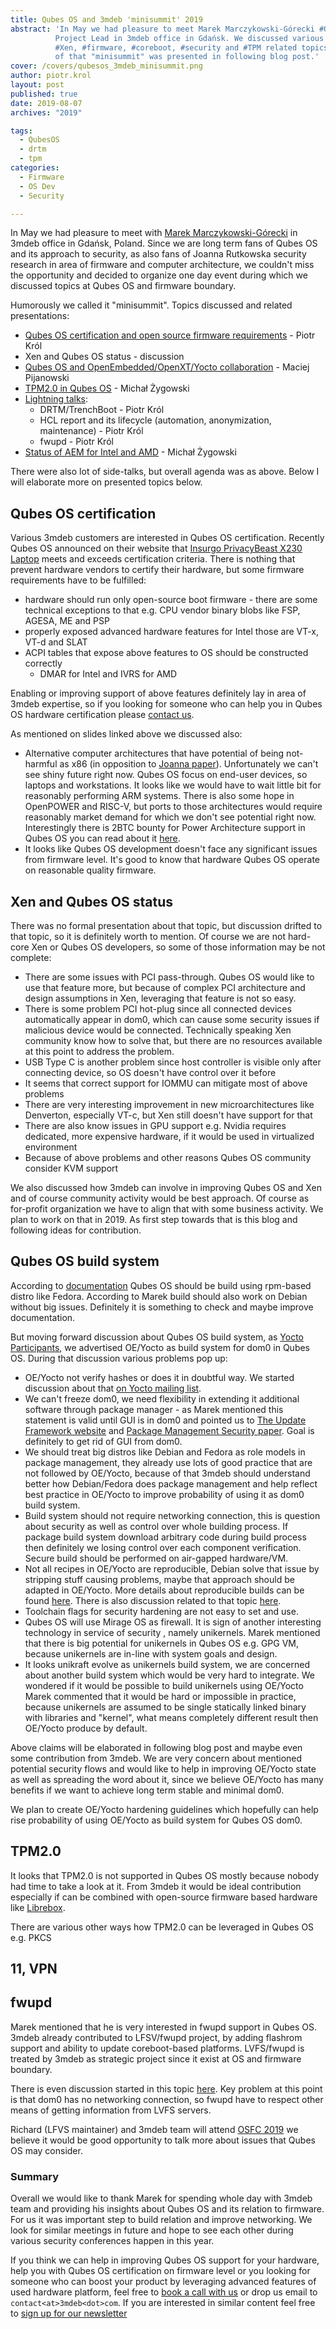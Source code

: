 ```yaml
---
title: Qubes OS and 3mdeb 'minisummit' 2019
abstract: 'In May we had pleasure to meet Marek Marczykowski-Górecki #QubesOS
          Project Lead in 3mdeb office in Gdańsk. We discussed various #QubesOS,
          #Xen, #firmware, #coreboot, #security and #TPM related topics. Results
          of that "minisummit" was presented in following blog post.'
cover: /covers/qubesos_3mdeb_minisummit.png
author: piotr.krol
layout: post
published: true
date: 2019-08-07
archives: "2019"

tags:
  - QubesOS
  - drtm
  - tpm
categories:
  - Firmware
  - OS Dev
  - Security

---
```


In May we had pleasure to meet with
[Marek Marczykowski-Górecki](https://www.qubes-os.org/team/) in 3mdeb office in
Gdańsk, Poland. Since we are long term fans of Qubes OS and its approach to
security, as also fans of Joanna Rutkowska security research in area of firmware
and computer architecture, we couldn't miss the opportunity and decided to
organize one day event during which we discussed topics at Qubes OS and firmware
boundary.

Humorously we called it "minisummit". Topics discussed and related
presentations:

- [Qubes OS certification and open source firmware requirements](https://shop.3mdeb.com/wp-content/uploads/2021/06/Qubes-Hardware-Certification.pdf)
  \- Piotr Król
- Xen and Qubes OS status - discussion
- [Qubes OS and OpenEmbedded/OpenXT/Yocto collaboration](https://shop.3mdeb.com/wp-content/uploads/2021/06/Qubes-build-system.pdf)
  \- Maciej Pijanowski
- [TPM2.0 in Qubes OS](https://shop.3mdeb.com/wp-content/uploads/2021/06/TPM-2.0.pdf)
  \- Michał Żygowski
- [Lightning talks](https://shop.3mdeb.com/wp-content/uploads/2021/06/Lightning-Talks.pdf):
  - DRTM/TrenchBoot - Piotr Król
  - HCL report and its lifecycle (automation, anonymization, maintenance) -
    Piotr Król
  - fwupd - Piotr Król
- [Status of AEM for Intel and AMD](https://shop.3mdeb.com/wp-content/uploads/2021/06/Anti-Evil-Maid.pdf)
  \- Michał Żygowski

There were also lot of side-talks, but overall agenda was as above. Below I will
elaborate more on presented topics below.

## Qubes OS certification

Various 3mdeb customers are interested in Qubes OS certification. Recently Qubes
OS announced on their website that
[Insurgo PrivacyBeast X230 Laptop](https://www.qubes-os.org/news/2019/07/18/insurgo-privacybeast-qubes-certification/)
meets and exceeds certification criteria. There is nothing that prevent hardware
vendors to certify their hardware, but some firmware requirements have to be
fulfilled:

- hardware should run only open-source boot firmware - there are some technical
  exceptions to that e.g. CPU vendor binary blobs like FSP, AGESA, ME and PSP
- properly exposed advanced hardware features for Intel those are VT-x, VT-d and
  SLAT
- ACPI tables that expose above features to OS should be constructed correctly
  - DMAR for Intel and IVRS for AMD

Enabling or improving support of above features definitely lay in area of 3mdeb
expertise, so if you looking for someone who can help you in Qubes OS hardware
certification please
[contact us](https://cloud.3mdeb.com/index.php/apps/calendar/appointment/n7T65toSaD9t).

As mentioned on slides linked above we discussed also:

- Alternative computer architectures that have potential of being not-harmful as
  x86 (in opposition to
  [Joanna paper](https://blog.invisiblethings.org/papers/2015/x86_harmful.pdf)).
  Unfortunately we can't see shiny future right now. Qubes OS focus on end-user
  devices, so laptops and workstations. It looks like we would have to wait
  little bit for reasonably performing ARM systems. There is also some hope in
  OpenPOWER and RISC-V, but ports to those architectures would require
  reasonably market demand for which we don't see potential right now.
  Interestingly there is 2BTC bounty for Power Architecture support in Qubes OS
  you can read about it
  [here](https://github.com/QubesOS/qubes-issues/issues/4318).
- It looks like Qubes OS development doesn't face any significant issues from
  firmware level. It's good to know that hardware Qubes OS operate on reasonable
  quality firmware.

## Xen and Qubes OS status

There was no formal presentation about that topic, but discussion drifted to
that topic, so it is definitely worth to mention. Of course we are not hard-core
Xen or Qubes OS developers, so some of those information may be not complete:

- There are some issues with PCI pass-through. Qubes OS would like to use that
  feature more, but because of complex PCI architecture and design assumptions
  in Xen, leveraging that feature is not so easy.
- There is some problem PCI hot-plug since all connected devices automatically
  appear in dom0, which can cause some security issues if malicious device would
  be connected. Technically speaking Xen community know how to solve that, but
  there are no resources available at this point to address the problem.
- USB Type C is another problem since host controller is visible only after
  connecting device, so OS doesn't have control over it before
- It seems that correct support for IOMMU can mitigate most of above problems
- There are very interesting improvement in new microarchitectures like
  Denverton, especially VT-c, but Xen still doesn't have support for that
- There are also know issues in GPU support e.g. Nvidia requires dedicated, more
  expensive hardware, if it would be used in virtualized environment
- Because of above problems and other reasons Qubes OS community consider KVM
  support

We also discussed how 3mdeb can involve in improving Qubes OS and Xen and of
course community activity would be best approach. Of course as for-profit
organization we have to align that with some business activity. We plan to work
on that in 2019. As first step towards that is this blog and following ideas for
contribution.

## Qubes OS build system

According to [documentation](https://www.qubes-os.org/doc/qubes-builder/) Qubes
OS should be build using rpm-based distro like Fedora. According to Marek build
should also work on Debian without big issues. Definitely it is something to
check and maybe improve documentation.

But moving forward discussion about Qubes OS build system, as
[Yocto Participants](https://www.yoctoproject.org/ecosystem/participants/), we
advertised OE/Yocto as build system for dom0 in Qubes OS. During that discussion
various problems pop up:

- OE/Yocto not verify hashes or does it in doubtful way. We started discussion
  about that
  [on Yocto mailing list](https://lists.yoctoproject.org/g/main/).
- We can't freeze dom0, we need flexibility in extending it additional software
  through package manager - as Marek mentioned this statement is valid until GUI
  is in dom0 and pointed us to
  [The Update Framework website](https://theupdateframework.github.io/) and
  [Package Management Security paper](https://theupdateframework.github.io/papers/package-management-security-tr08-02.pdf?raw=true).
  Goal is definitely to get rid of GUI from dom0.
- We should treat big distros like Debian and Fedora as role models in package
  management, they already use lots of good practice that are not followed by
  OE/Yocto, because of that 3mdeb should understand better how Debian/Fedora
  does package management and help reflect best practice in OE/Yocto to improve
  probability of using it as dom0 build system.
- Build system should not require networking connection, this is question about
  security as well as control over whole building process. If package build
  system download arbitrary code during build process then definitely we losing
  control over each component verification. Secure build should be performed on
  air-gapped hardware/VM.
- Not all recipes in OE/Yocto are reproducible, Debian solve that issue by
  stripping stuff causing problems, maybe that approach should be adapted in
  OE/Yocto. More details about reproducible builds can be found
  [here](https://reproducible-builds.org/docs/). There is also discussion
  related to that topic
  [here](https://lists.reproducible-builds.org/pipermail/rb-general/2019-June/001580.html).
- Toolchain flags for security hardening are not easy to set and use.
- Qubes OS will use Mirage OS as firewall. It is sign of another interesting
  technology in service of security , namely unikernels. Marek mentioned that
  there is big potential for unikernels in Qubes OS e.g. GPG VM, because
  unikernels are in-line with system goals and design.
- It looks unikraft evolve as unikernels build system, we are concerned about
  another build system which would be very hard to integrate. We wondered if it
  would be possible to build unikernels using OE/Yocto Marek commented that it
  would be hard or impossible in practice, because unikernels are assumed to be
  single statically linked binary with libraries and "kernel", what means
  completely different result then OE/Yocto produce by default.

Above claims will be elaborated in following blog post and maybe even some
contribution from 3mdeb. We are very concern about mentioned potential security
flows and would like to help in improving OE/Yocto state as well as spreading
the word about it, since we believe OE/Yocto has many benefits if we want to
achieve long term stable and minimal dom0.

We plan to create OE/Yocto hardening guidelines which hopefully can help rise
probability of using OE/Yocto as build system for Qubes OS dom0.

## TPM2.0

It looks that TPM2.0 is not supported in Qubes OS mostly because nobody had time
to take a look at it. From 3mdeb it would be ideal contribution especially if
can be combined with open-source firmware based hardware like
[Librebox](https://web.archive.org/web/20190527025638/https://shop.3mdeb.com/product/librebox/).

There are various other ways how TPM2.0 can be leveraged in Qubes OS e.g. PKCS

## 11, VPN

## fwupd

Marek mentioned that he is very interested in fwupd support in Qubes OS. 3mdeb
already contributed to LFSV/fwupd project, by adding flashrom support and
ability to update coreboot-based platforms. LVFS/fwupd is treated by 3mdeb as
strategic project since it exist at OS and firmware boundary.

There is even discussion started in this topic
[here](https://github.com/QubesOS/qubes-issues/issues/4855). Key problem at this
point is that dom0 has no networking connection, so fwupd have to respect other
means of getting information from LVFS servers.

Richard (LFVS maintainer) and 3mdeb team will attend
[OSFC 2019](https://osfc.io/) we believe it would be good opportunity to talk
more about issues that Qubes OS may consider.

### Summary

Overall we would like to thank Marek for spending whole day with 3mdeb team and
providing his insights about Qubes OS and its relation to firmware. For us it
was important step to build relation and improve networking. We look for similar
meetings in future and hope to see each other during various security
conferences happen in this year.

If you think we can help in improving Qubes OS support for your hardware, help
you with Qubes OS certification on firmware level or you looking for someone who
can boost your product by leveraging advanced features of used hardware
platform, feel free to
[book a call with us](https://cloud.3mdeb.com/index.php/apps/calendar/appointment/n7T65toSaD9t) or
drop us email to `contact<at>3mdeb<dot>com`. If you are interested in similar
content feel free to [sign up for our newsletter](https://3mdeb.com/subscribe/3mdeb_newsletter.html)
